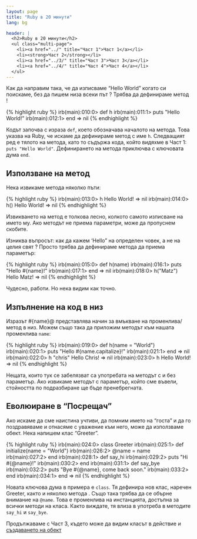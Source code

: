 ```yaml
---
layout: page
title: "Ruby в 20 минути"
lang: bg

header: |
  <h2>Ruby в 20 минути</h2>
  <ul class="multi-page">
    <li><a href="../" title="Част 1">Част 1</a></li>
    <li><strong>Част 2</strong></li>
    <li><a href="../3/" title="Част 3">Част 3</a></li>
    <li><a href="../4/" title="Част 4">Част 4</a></li>
  </ul>
---
```


Как да направим така, че да изписваме “Hello World” когато си поискаме,
без да пишем низа всеки път ? Трябва да дефинираме метод !

{% highlight ruby %}
irb(main):010:0> def h
irb(main):011:1> puts "Hello World!"
irb(main):012:1> end
=> nil
{% endhighlight %}

Кодът започва с израза `def`, което обозначава началото на метода. Това
указва на Ruby, че искаме да дефинираме метод с име `h`. Следващият ред
е тялото на метода, като то съдържа кода, който видяхме в Част 1: `puts
"Hello World"`. Дефинирането на метода приключва с ключовата дума `end`.

## Използване на метод

Нека извикаме метода няколко пъти:

{% highlight ruby %}
irb(main):013:0> h
Hello World!
=> nil
irb(main):014:0> h()
Hello World!
=> nil
{% endhighlight %}

Извикването на метод е толкова лесно, колкото самото изписване на името
му. Ако методът не приема параметри, може да пропуснем скобите.

Изниква въпросът: как да кажем ‘Hello” на определен човек, а не на целия
свят ? Просто трябва да дефинираме метода да приема параметър:

{% highlight ruby %}
irb(main):015:0> def h(name)
irb(main):016:1> puts "Hello #{name}!"
irb(main):017:1> end
=> nil
irb(main):018:0> h("Matz")
Hello Matz!
=> nil
{% endhighlight %}

Чудесно, работи. Но нека видим как точно.

## Изпълнение на код в низ

Изразът #\{name}@ представлява начин за вмъкване на променлива/метод в
низ. Можем също така да приложим методът към нашата променлива `name`\:

{% highlight ruby %}
irb(main):019:0> def h(name = "World")
irb(main):020:1> puts "Hello #{name.capitalize}!"
irb(main):021:1> end
=> nil
irb(main):022:0> h "chris"
Hello Chris!
=> nil
irb(main):023:0> h
Hello World!
=> nil
{% endhighlight %}

Нещата, които тук се забелязват са употребата на методът с и без
параметър. Ако извикаме методът с параметър, който сме въвели,
стойността по подразбиране ще бъде пренебрегната.

## Еволюиране в “Посрещач”

Ако искаме да сме наистина учтиви, да помним името на “госта” и да го
поздравяваме и отнасяме с уважение към него, може да използваме обект.
Нека напишем клас “Greeter”.

{% highlight ruby %}
irb(main):024:0> class Greeter
irb(main):025:1>   def initialize(name = "World")
irb(main):026:2>     @name = name
irb(main):027:2>   end
irb(main):028:1>   def say_hi
irb(main):029:2>     puts "Hi #{@name}!"
irb(main):030:2>   end
irb(main):031:1>   def say_bye
irb(main):032:2>     puts "Bye #{@name}, come back soon."
irb(main):033:2>   end
irb(main):034:1> end
=> nil
{% endhighlight %}

Новата ключова дума в примера е `class`. Тя дефинира нов клас, наречен
Greeter, както и няколко метода . Също така трябва да се обърне внимание
на `@name`. Това е променлива на инстанцията, достъпна за всички методи
на класа. Както виждате, тя влиза в употреба в методите `say_hi` и
`say_bye`.

Продължаваме с Част 3, където може да видим класът в действие и
[създаването на обект](../3/)

